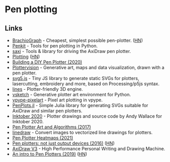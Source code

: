 # Pen plotting

## Links

- [BrachioGraph](https://brachiograph.readthedocs.io/en/latest/) - Cheapest, simplest possible pen-plotter. ([HN](https://news.ycombinator.com/item?id=21281525))
- [Penkit](https://github.com/paulgb/penkit) - Tools for pen plotting in Python.
- [saxi](https://github.com/nornagon/saxi) - Tools & library for driving the AxiDraw pen plotter.
- [Plotting](https://mitxela.com/projects/plotting) ([HN](https://news.ycombinator.com/item?id=23442396))
- [Building a DIY Pen Plotter (2020)](https://benjamincongdon.me/blog/2020/07/12/Building-a-DIY-Pen-Plotter-midTbot/)
- [Plottervision](https://www.youtube.com/c/Plottervision/videos) - Generative art, maps and data visualization, drawn with a pen plotter.
- [svg5.js](https://github.com/MAKIO135/svg5.js) - Tiny JS library to generate static SVGs for plotters, lasercutting, embroidery and more, based on Processing/p5js syntax.
- [lines](https://github.com/abey79/lines) - Plotter-friendly 3D engine.
- [vsketch](https://github.com/abey79/vsketch) - Generative plotter art environment for Python.
- [vpype-pixelart](https://github.com/abey79/vpype-pixelart) - Pixel art plotting in vpype.
- [PenPlots.jl](https://github.com/paulgb/PenPlots.jl) - Simple Julia library for generating SVGs suitable for AxiDraw and similar pen plotters.
- [Inktober 2020](https://github.com/andymasteroffish/inktober_2020) - Plotter drawings and source code by Andy Wallace for Inktober 2020.
- [Pen Plotter Art and Algorithms (2017)](https://mattdesl.svbtle.com/pen-plotter-1)
- [linedraw](https://github.com/LingDong-/linedraw) - Convert images to vectorized line drawings for plotters.
- [Pen Plotter Heatmaps (2021)](https://www.larswander.com/posts/plotter-heatmaps.html)
- [Pen plotters: not just output devices (2016)](https://scruss.com/blog/2016/05/17/pen-plotters-not-just-output-devices/) ([HN](https://news.ycombinator.com/item?id=26990920))
- [AxiDraw V3](https://shop.evilmadscientist.com/productsmenu/846) - High Performance Personal Writing and Drawing Machine.
- [An intro to Pen Plotters (2019)](https://medium.com/quarterstudio/an-intro-to-pen-plotters-29b6bd4327ba) ([HN](https://news.ycombinator.com/item?id=28126840))
